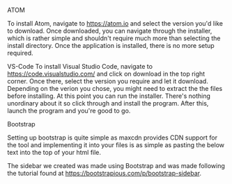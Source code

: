 ATOM

To install Atom, navigate to https://atom.io and select the version you'd like to download. Once downloaded, you can navigate through the installer, which is rather simple and shouldn't require much more than selecting the install directory. Once the application is installed, there is no more setup required.



VS-Code
To install Visual Studio Code, navigate to https://code.visualstudio.com/ and click on download in the top right corner. Once there, select the version you require and let it download. Depending on the verion you chose, you might need to extract the the files before installing. At this point you can run the installer. There's nothing unordinary about it so click through and install the program. After this, launch the program and you're good to go.

Bootstrap

Setting up bootstrap is quite simple as maxcdn provides CDN support for the tool and implementing it into your files is as simple as pasting the below text into the top of your html file.

 <!-- Latest compiled and minified CSS -->
<link rel="stylesheet" href="https://maxcdn.bootstrapcdn.com/bootstrap/3.4.1/css/bootstrap.min.css">

<!-- jQuery library -->
<script src="https://ajax.googleapis.com/ajax/libs/jquery/3.4.1/jquery.min.js"></script>

<!-- Latest compiled JavaScript -->
<script src="https://maxcdn.bootstrapcdn.com/bootstrap/3.4.1/js/bootstrap.min.js"></script> 

The sidebar we created was made using Bootstrap and was made following the tutorial found at https://bootstrapious.com/p/bootstrap-sidebar.



